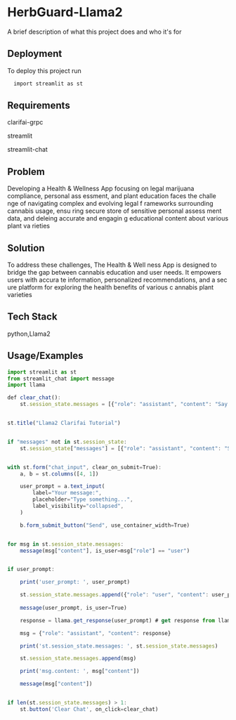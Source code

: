
# HerbGuard-Llama2

A brief description of what this project does and who it's for


## Deployment

To deploy this project run

```bash
  import streamlit as st
```




## Requirements
clarifai-grpc

streamlit

streamlit-chat

## Problem
Developing a Health & Wellness App focusing 
on legal marijuana compliance, personal ass
essment, and plant education faces the challe
nge of navigating complex and evolving legal f
rameworks surrounding cannabis usage, ensu
ring secure store of sensitive personal assess
ment data, and deleing accurate and engagin
g educational content about various plant va
rieties
## Solution
To address these challenges, The Health & Well
ness App is designed to bridge the gap between cannabis 
education and user needs. It empowers users with accura
te information, personalized recommendations, and a sec
ure platform for exploring the health benefits of various c
annabis plant varieties
## Tech Stack

python,Llama2


## Usage/Examples

```javascript
import streamlit as st
from streamlit_chat import message
import llama

def clear_chat():
    st.session_state.messages = [{"role": "assistant", "content": "Say something to get started!"}]


st.title("Llama2 Clarifai Tutorial")


if "messages" not in st.session_state:
    st.session_state["messages"] = [{"role": "assistant", "content": "Say something to get started!"}]


with st.form("chat_input", clear_on_submit=True):
    a, b = st.columns([4, 1])

    user_prompt = a.text_input(
        label="Your message:",
        placeholder="Type something...",
        label_visibility="collapsed",
    )

    b.form_submit_button("Send", use_container_width=True)


for msg in st.session_state.messages:
    message(msg["content"], is_user=msg["role"] == "user")


if user_prompt:

    print('user_prompt: ', user_prompt)

    st.session_state.messages.append({"role": "user", "content": user_prompt})
    
    message(user_prompt, is_user=True)

    response = llama.get_response(user_prompt) # get response from llama2 API (in our case from Workflow we created before)

    msg = {"role": "assistant", "content": response}

    print('st.session_state.messages: ', st.session_state.messages)

    st.session_state.messages.append(msg)

    print('msg.content: ', msg["content"])

    message(msg["content"])


if len(st.session_state.messages) > 1:
    st.button('Clear Chat', on_click=clear_chat)

